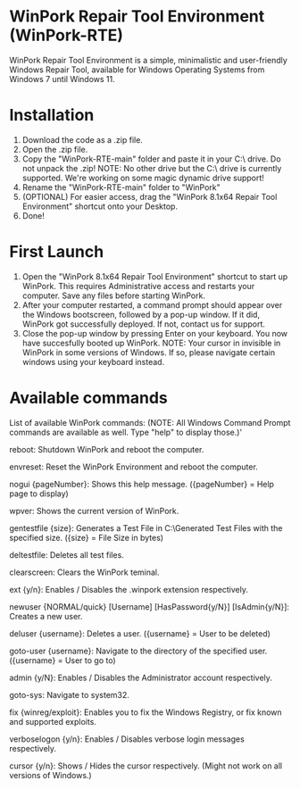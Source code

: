 # WinPork Repair Tool Environment (WinPork-RTE)
 WinPork Repair Tool Environment is a simple, minimalistic and user-friendly Windows Repair Tool, available for Windows Operating Systems from Windows 7 until Windows 11.

# Installation
1. Download the code as a .zip file.
2. Open the .zip file. 
3. Copy the "WinPork-RTE-main" folder and paste it in your C:\ drive. Do not unpack the .zip! 
NOTE: No other drive but the C:\ drive is currently supported. We're working on some magic dynamic drive support!
4. Rename the "WinPork-RTE-main" folder to "WinPork"
5. (OPTIONAL) For easier access, drag the "WinPork 8.1x64 Repair Tool Environment" shortcut onto your Desktop.
6. Done!

# First Launch
1. Open the "WinPork 8.1x64 Repair Tool Environment" shortcut to start up WinPork. This requires Administrative access and restarts your computer. Save any files before starting WinPork.
2. After your computer restarted, a command prompt should appear over the Windows bootscreen, followed by a pop-up window. If it did, WinPork got successfully deployed. If not, contact us for support.
3. Close the pop-up window by pressing Enter on your keyboard. You now have succesfully booted up WinPork.
NOTE: Your cursor in invisible in WinPork in some versions of Windows. If so, please navigate certain windows using your keyboard instead.

# Available commands
List of available WinPork commands: (NOTE: All Windows Command Prompt commands are available as well. Type "help" to display those.)'

reboot: Shutdown WinPork and reboot the computer. 

envreset: Reset the WinPork Environment and reboot the computer.

nogui {pageNumber}: Shows this help message. ({pageNumber} = Help page to display)

wpver: Shows the current version of WinPork.

gentestfile {size}: Generates a Test File in C:\Generated Test Files with the specified size. ({size} = File Size in bytes)

deltestfile: Deletes all test files.

clearscreen: Clears the WinPork teminal.

ext {y/n}: Enables / Disables the .winpork extension respectively.

newuser {NORMAL/quick} [Username] [HasPassword{y/N}] [IsAdmin{y/N}]: Creates a new user.

deluser {username}: Deletes a user. ({username} = User to be deleted)

goto-user {username}: Navigate to the directory of the specified user. ({username} = User to go to)

admin {y/N}: Enables / Disables the Administrator account respectively.

goto-sys: Navigate to system32.

fix {winreg/exploit}: Enables you to fix the Windows Registry, or fix known and supported exploits.

verboselogon {y/n}: Enables / Disables verbose login messages respectively.

cursor {y/n}: Shows / Hides the cursor respectively. (Might not work on all versions of Windows.)
